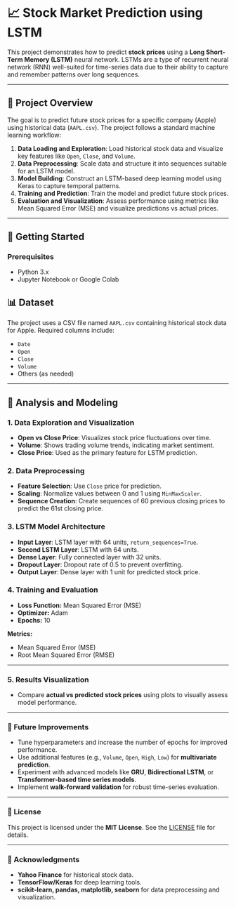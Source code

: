 # 📈 Stock Market Prediction using LSTM

This project demonstrates how to predict **stock prices** using a **Long Short-Term Memory (LSTM)** neural network. LSTMs are a type of recurrent neural network (RNN) well-suited for time-series data due to their ability to capture and remember patterns over long sequences.

---

## 🔹 Project Overview

The goal is to predict future stock prices for a specific company (Apple) using historical data (`AAPL.csv`). The project follows a standard machine learning workflow:

1. **Data Loading and Exploration**: Load historical stock data and visualize key features like `Open`, `Close`, and `Volume`.
2. **Data Preprocessing**: Scale data and structure it into sequences suitable for an LSTM model.
3. **Model Building**: Construct an LSTM-based deep learning model using Keras to capture temporal patterns.
4. **Training and Prediction**: Train the model and predict future stock prices.
5. **Evaluation and Visualization**: Assess performance using metrics like Mean Squared Error (MSE) and visualize predictions vs actual prices.

---

## 🚀 Getting Started

### Prerequisites
- Python 3.x
- Jupyter Notebook or Google Colab

## 📊 Dataset

The project uses a CSV file named `AAPL.csv` containing historical stock data for Apple. Required columns include:

- `Date`
- `Open`
- `Close`
- `Volume`
- Others (as needed)

---

## 🔹 Analysis and Modeling

### 1. Data Exploration and Visualization
- **Open vs Close Price**: Visualizes stock price fluctuations over time.  
- **Volume**: Shows trading volume trends, indicating market sentiment.  
- **Close Price**: Used as the primary feature for LSTM prediction.  

### 2. Data Preprocessing
- **Feature Selection**: Use `Close` price for prediction.  
- **Scaling**: Normalize values between 0 and 1 using `MinMaxScaler`.  
- **Sequence Creation**: Create sequences of 60 previous closing prices to predict the 61st closing price.

### 3. LSTM Model Architecture
- **Input Layer**: LSTM layer with 64 units, `return_sequences=True`.  
- **Second LSTM Layer**: LSTM with 64 units.  
- **Dense Layer**: Fully connected layer with 32 units.  
- **Dropout Layer**: Dropout rate of 0.5 to prevent overfitting.  
- **Output Layer**: Dense layer with 1 unit for predicted stock price.

### 4. Training and Evaluation

- **Loss Function:** Mean Squared Error (MSE)  
- **Optimizer:** Adam  
- **Epochs:** 10  

**Metrics:**  
- Mean Squared Error (MSE)  
- Root Mean Squared Error (RMSE)  

---

### 5. Results Visualization

- Compare **actual vs predicted stock prices** using plots to visually assess model performance.

---

### 🚀 Future Improvements

- Tune hyperparameters and increase the number of epochs for improved performance.  
- Use additional features (e.g., `Volume`, `Open`, `High`, `Low`) for **multivariate prediction**.  
- Experiment with advanced models like **GRU**, **Bidirectional LSTM**, or **Transformer-based time series models**.  
- Implement **walk-forward validation** for robust time-series evaluation.

---

### 📜 License

This project is licensed under the **MIT License**. See the [LICENSE](./LICENSE) file for details.

---

### 🙏 Acknowledgments

- **Yahoo Finance** for historical stock data.  
- **TensorFlow/Keras** for deep learning tools.  
- **scikit-learn, pandas, matplotlib, seaborn** for data preprocessing and visualization.
